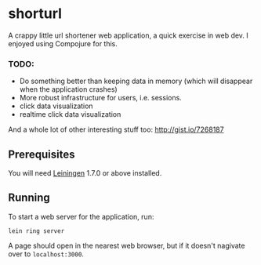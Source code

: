 # shorturl

A crappy little url shortener web application, a quick exercise in web dev.  I
enjoyed using Compojure for this.

### TODO:

* Do something better than keeping data in memory (which will disappear when
  the application crashes)
* More robust infrastructure for users, i.e. sessions.
* click data visualization
* realtime click data visualization

And a whole lot of other interesting stuff too: http://gist.io/7268187

## Prerequisites

You will need [Leiningen][1] 1.7.0 or above installed.

[1]: https://github.com/technomancy/leiningen

## Running

To start a web server for the application, run:

    lein ring server

A page should open in the nearest web browser, but if it doesn't nagivate over
to `localhost:3000`.
